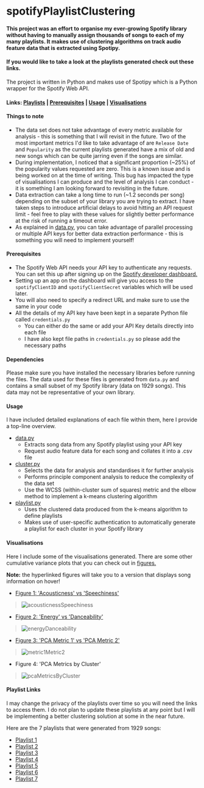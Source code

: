 # spotifyPlaylistClustering

#### This project was an effort to organise my ever-growing Spotify library without having to manually assign thousands of songs to each of my many playlists. It makes use of clustering algorithms on track audio feature data that is extracted using Spotipy. 

#### If you would like to take a look at the playlists generated check out these links.

The project is written in Python and makes use of Spotipy which is a Python wrapper for the Spotify Web API.

#### Links: [Playlists](#playlist-links) | [Prerequisites](#prerequisites) | [Usage](#usage) | [Visualisations](#visualisations)

#### Things to note
- The data set does not take advantage of every metric available for analysis - this is something that I will revisit in the future. Two of the most important metrics I'd like to take advantage of are `Release Date` and `Popularity` as the current playlists generated have a mix of old and new songs which can be quite jarring even if the songs are similar.
- During implementation, I noticed that a significant proportion (~25%) of the popularity values requested are zero. This is a known issue and is being worked on at the time of writing. This bug has impacted the type of visualisations I can produce and the level of analysis I can conduct - it is something I am looking forward to revisiting in the future.
- Data extraction can take a long time to run (~1.2 seconds per song) depending on the subset of your library you are trying to extract. I have taken steps to introduce artificial delays to avoid hitting an API request limit - feel free to play with these values for slightly better performance at the risk of running a timeout error.
- As explained in [data.py](https://github.com/r-reji/spotifyPlaylistClustering/blob/main/data.py), you can take advantage of parallel processing or multiple API keys for better data extraction performance - this is something you will need to implement yourself!

#### Prerequisites

- The Spotify Web API needs your API key to authenticate any requests. You can set this up after signing up on the [Spotify developer dashboard.](https://developer.spotify.com)
- Setting up an app on the dashboard will give you access to the `spotifyClientID` and `spotifyClientSecret` variables which will be used later.
- You will also need to specify a redirect URL and make sure to use the same in your code
- All the details of my API key have been kept in a separate Python file called `credentials.py`
   - You can either do the same or add your API Key details directly into each file
   - I have also kept file paths in `credentials.py` so please add the necessary paths
  
#### Dependencies
Please make sure you have installed the necessary libraries before running the files. 
The data used for these files is generated from `data.py` and contains a small subset of my Spotify library (data on 1929 songs). This data may not be representative of your own library.

#### Usage
I have included detailed explanations of each file within them, here I provide a top-line overview.

- [data.py](https://github.com/r-reji/spotifyPlaylistClustering/blob/main/data.py)
   - Extracts song data from any Spotify playlist using your API key
   - Request audio feature data for each song and collates it into a .csv file
- [cluster.py](https://github.com/r-reji/spotifyPlaylistClustering/blob/main/cluster.py)
   - Selects the data for analysis and standardises it for further analysis
   - Performs principle component analysis to reduce the complexity of the data set
   - Use the WCSS (within-cluster sum of squares) metric and the elbow method to implement a k-means clustering algorithm
- [playlist.py](https://github.com/r-reji/spotifyPlaylistClustering/blob/main/playlist.py)
   - Uses the clustered data produced from the k-means algorithm to define playlists
   - Makes use of user-specific authentication to automatically generate a playlist for each cluster in your Spotify library

#### Visualisations
Here I include some of the visualisations generated. There are some other cumulative variance plots that you can check out in [figures.](https://github.com/r-reji/spotifyPlaylistClustering/tree/main/figures) 

**Note:** the hyperlinked figures will take you to a version that displays song information on hover!


- [Figure 1: 'Acousticness' vs 'Speechiness'](https://htmlpreview.github.io/?https://github.com/r-reji/spotifyPlaylistClustering/blob/main/figures/acousticnessSpeechiness.html) 
 
>![acousticnessSpeechiness](https://user-images.githubusercontent.com/112977394/196700847-249a9ad7-c260-4439-9805-a51015a95abb.png)

- [Figure 2: 'Energy' vs 'Danceability'](https://htmlpreview.github.io/?https://github.com/r-reji/spotifyPlaylistClustering/blob/main/figures/energyDanceability.html)
 
>![energyDanceability](https://user-images.githubusercontent.com/112977394/196703934-d9a6b759-670a-4289-8d9f-6ffc9829447e.png)

- [Figure 3: 'PCA Metric 1' vs 'PCA Metric 2'](https://htmlpreview.github.io/?https://github.com/r-reji/spotifyPlaylistClustering/blob/main/figures/metric1Metric2.html)
 
>![metric1Metric2](https://user-images.githubusercontent.com/112977394/196703971-9c4195ac-0e06-488c-8dc2-ce3d2ba45955.png)

- Figure 4: 'PCA Metrics by Cluster'

>![pcaMetricsByCluster](https://user-images.githubusercontent.com/112977394/196703998-cd22d9f5-6cf2-4b12-bdbf-16d4b5274a7c.png)

#### Playlist Links
I may change the privacy of the playlists over time so you will need the links to access them. I do not plan to update these playlists at any point but I will be implementing a better clustering solution at some in the near future.

Here are the 7 playlists that were generated from 1929 songs:

- [Playlist 1](https://open.spotify.com/playlist/7EqhbZpWL2bTsl9bYprD5K?si=e7f5399e57174f8e&pt=12ec58d4377c767b39ec00240c12b466)
- [Playlist 2](https://open.spotify.com/playlist/2UjwUlCtMSG5fJqCIUduGb?si=209a9aa128c44168&pt=6a7b668e2915ced615aeeadd45682b79)
- [Playlist 3](https://open.spotify.com/playlist/0LOQHsLS4Ah8qoGEocD2BV?si=464f7d648d3540f2&pt=11064f5efa5ff0877cad71dc363b4370)
- [Playlist 4](https://open.spotify.com/playlist/58zj05l9BBQ7qRF5aZAdJs?si=9b46cf11371440a5&pt=5dbfc33d43751bab5a6585aa7af69f65)
- [Playlist 5](https://open.spotify.com/playlist/2k1O2u8wcWzcfaHjBPBdKo?si=b3a438c17b624043&pt=389dc5a3f1b9268fda20d5a64e183bc5)
- [Playlist 6](https://open.spotify.com/playlist/06YL9wvAiCBQPYSCN1NPkW?si=cf0890c4c4ed4f35&pt=15fcfce0c20dc4dd3d625aa5e1103b5e)
- [Playlist 7](https://open.spotify.com/playlist/1xKk6ZFGqlJ8mBoL9fAKhm?si=ad6d7292e2974fb6)



